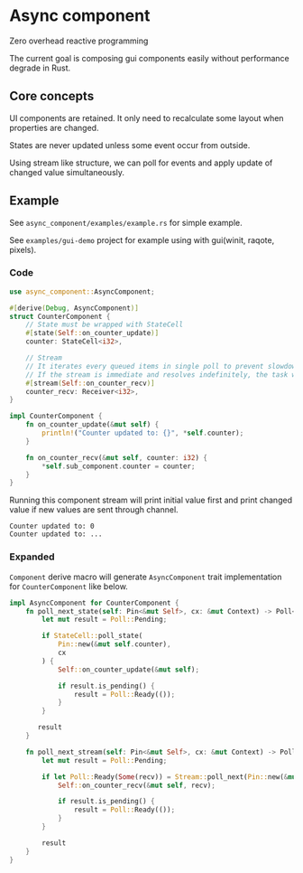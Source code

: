 # Async component
Zero overhead reactive programming

The current goal is composing gui components easily without performance degrade in Rust.

## Core concepts
UI components are retained. It only need to recalculate some layout when properties are changed.

States are never updated unless some event occur from outside.

Using stream like structure, we can poll for events and apply update of changed value simultaneously.

## Example
See `async_component/examples/example.rs` for simple example.

See `examples/gui-demo` project for example using with gui(winit, raqote, pixels).

### Code
```Rust
use async_component::AsyncComponent;

#[derive(Debug, AsyncComponent)]
struct CounterComponent {
    // State must be wrapped with StateCell
    #[state(Self::on_counter_update)]
    counter: StateCell<i32>,

    // Stream
    // It iterates every queued items in single poll to prevent slowdown.
    // If the stream is immediate and resolves indefinitely, the task will fall to infinite loop. See expanded code below.
    #[stream(Self::on_counter_recv)]
    counter_recv: Receiver<i32>,
}

impl CounterComponent {
    fn on_counter_update(&mut self) {
        println!("Counter updated to: {}", *self.counter);
    }

    fn on_counter_recv(&mut self, counter: i32) {
        *self.sub_component.counter = counter;
    }
}
```

Running this component stream will print initial value first and print changed value if new values are sent through channel.
```
Counter updated to: 0
Counter updated to: ...
```

### Expanded
`Component` derive macro will generate `AsyncComponent` trait implementation for `CounterComponent` like below.
```Rust
impl AsyncComponent for CounterComponent {
    fn poll_next_state(self: Pin<&mut Self>, cx: &mut Context) -> Poll<()> {
        let mut result = Poll::Pending;

        if StateCell::poll_state(
            Pin::new(&mut self.counter),
            cx
        ) {
            Self::on_counter_update(&mut self);

            if result.is_pending() {
                result = Poll::Ready(());
            }
        }

       result
    }

    fn poll_next_stream(self: Pin<&mut Self>, cx: &mut Context) -> Poll<()> {
        let mut result = Poll::Pending;

        if let Poll::Ready(Some(recv)) = Stream::poll_next(Pin::new(&mut self.counter_recv), cx) {
            Self::on_counter_recv(&mut self, recv);

            if result.is_pending() {
                result = Poll::Ready(());
            }
        }

        result
    }
}
```

